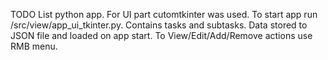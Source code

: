 TODO List python app. For UI part cutomtkinter was used. To start app run /src/view/app_ui_tkinter.py. Contains tasks and subtasks. Data stored to JSON file and loaded on app start. To View/Edit/Add/Remove actions use RMB menu.
